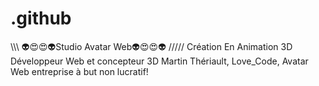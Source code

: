 # .github
\\\\\     👽😍😍👽Studio Avatar Web👽😍😍👽     /////  Création En Animation 3D Développeur Web et concepteur 3D Martin Thériault, Love_Code, Avatar Web entreprise à but  non lucratif!
